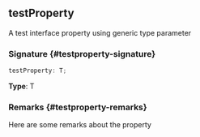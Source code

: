 ## testProperty

A test interface property using generic type parameter

### Signature {#testproperty-signature}

```typescript
testProperty: T;
```

**Type**: T

### Remarks {#testproperty-remarks}

Here are some remarks about the property
